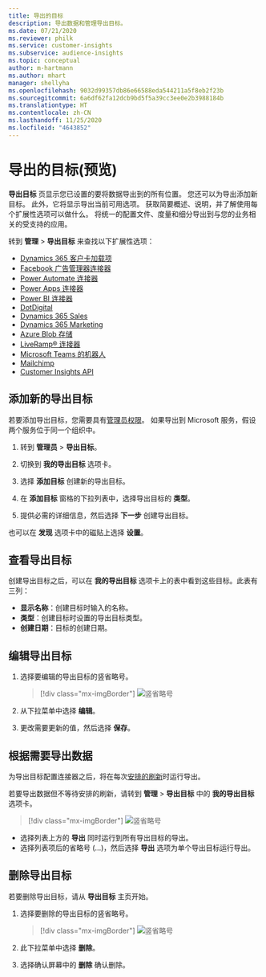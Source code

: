 ```yaml
---
title: 导出的目标
description: 导出数据和管理导出目标。
ms.date: 07/21/2020
ms.reviewer: philk
ms.service: customer-insights
ms.subservice: audience-insights
ms.topic: conceptual
author: m-hartmann
ms.author: mhart
manager: shellyha
ms.openlocfilehash: 9032d99357db86e66588eda544211a5f8eb2f23b
ms.sourcegitcommit: 6a6df62fa12dcb9bd5f5a39cc3ee0e2b3988184b
ms.translationtype: HT
ms.contentlocale: zh-CN
ms.lasthandoff: 11/25/2020
ms.locfileid: "4643852"
---
```

# <a name="export-destinations-preview"></a>导出的目标(预览)

**导出目标** 页显示您已设置的要将数据导出到的所有位置。 您还可以为导出添加新目标。 此外，它将显示导出当前可用选项。 获取简要概述、说明，并了解使用每个扩展性选项可以做什么。 将统一的配置文件、度量和细分导出到与您的业务相关的受支持的应用。

转到 **管理** > **导出目标** 来查找以下扩展性选项：

- [Dynamics 365 客户卡加载项](customer-card-add-in.md)
- [Facebook 广告管理器连接器](export-facebook.md)
- [Power Automate 连接器](export-power-automate.md)
- [Power Apps 连接器](export-power-apps.md)
- [Power BI 连接器](export-power-bi.md)
- [DotDigital](export-dotdigital.md)
- [Dynamics 365 Sales](export-dynamics365-sales.md)
- [Dynamics 365 Marketing](export-dynamics365-marketing.md)
- [Azure Blob 存储](export-azure-blob-storage.md)
- [LiveRamp&reg; 连接器](export-liveramp.md)
- [Microsoft Teams 的机器人](export-teams-bot.md)
- [Mailchimp](export-mailchimp.md)
- [Customer Insights API](apis.md)

## <a name="add-a-new-export-destination"></a>添加新的导出目标

若要添加导出目标，您需要具有[管理员权限](permissions.md)。 如果导出到 Microsoft 服务，假设两个服务位于同一个组织中。

1. 转到 **管理员** > **导出目标**。

1. 切换到 **我的导出目标** 选项卡。

1. 选择 **添加目标** 创建新的导出目标。

1. 在 **添加目标** 窗格的下拉列表中，选择导出目标的 **类型**。

1. 提供必需的详细信息，然后选择 **下一步** 创建导出目标。

也可以在 **发现** 选项卡中的磁贴上选择 **设置**。

## <a name="view-export-destinations"></a>查看导出目标

创建导出目标之后，可以在 **我的导出目标** 选项卡上的表中看到这些目标。此表有三列：

- **显示名称**：创建目标时输入的名称。
- **类型**：创建目标时设置的导出目标类型。
- **创建日期**：目标的创建日期。

## <a name="edit-an-export-destination"></a>编辑导出目标

1. 选择要编辑的导出目标的竖省略号。

   > [!div class="mx-imgBorder"]
   > ![竖省略号](media/export-destinations-page-ellipsis.png "竖省略号")

1. 从下拉菜单中选择 **编辑**。

1. 更改需要更新的值，然后选择 **保存**。

## <a name="export-data-on-demand"></a>根据需要导出数据

为导出目标配置连接器之后，将在每次[安排的刷新](system.md#schedule-tab)时运行导出。

若要导出数据但不等待安排的刷新，请转到 **管理** > **导出目标** 中的 **我的导出目标** 选项卡。

> [!div class="mx-imgBorder"]
> ![竖省略号](media/export-destinations-page-ellipsis.png "竖省略号")

- 选择列表上方的 **导出** 同时运行到所有导出目标的导出。
- 选择列表项后的省略号 (...)，然后选择 **导出** 选项为单个导出目标运行导出。

## <a name="remove-an-export-destination"></a>删除导出目标

若要删除导出目标，请从 **导出目标** 主页开始。

1. 选择要删除的导出目标的竖省略号。

   > [!div class="mx-imgBorder"]
   > ![竖省略号](media/export-destinations-page-ellipsis.png "竖省略号")

2. 此下拉菜单中选择 **删除**。

3. 选择确认屏幕中的 **删除** 确认删除。
